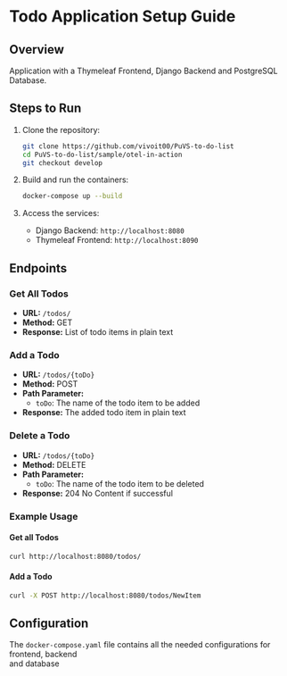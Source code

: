 # Todo Application Setup Guide

## Overview

Application with a Thymeleaf Frontend, Django Backend and PostgreSQL Database.




## Steps to Run

1. Clone the repository:

    ```sh
    git clone https://github.com/vivoit00/PuVS-to-do-list 
    cd PuVS-to-do-list/sample/otel-in-action
    git checkout develop
    ```

2. Build and run the containers:

    ```sh
    docker-compose up --build
    ```

3. Access the services:
    - Django Backend: `http://localhost:8080`
    - Thymeleaf Frontend: `http://localhost:8090`

## Endpoints


### Get All Todos

- **URL:** `/todos/`
- **Method:** GET
- **Response:** List of todo items in plain text

### Add a Todo

- **URL:** `/todos/{toDo}`
- **Method:** POST
- **Path Parameter:**
  - `toDo`: The name of the todo item to be added
- **Response:** The added todo item in plain text

### Delete a Todo

- **URL:** `/todos/{toDo}`
- **Method:** DELETE
- **Path Parameter:**
  - `toDo`: The name of the todo item to be deleted
- **Response:** 204 No Content if successful

### Example Usage

#### Get all Todos
```sh
curl http://localhost:8080/todos/
```

#### Add a Todo
```sh
curl -X POST http://localhost:8080/todos/NewItem
```
## Configuration
The `docker-compose.yaml` file contains all the needed configurations for frontend, backend <br> 
and database

